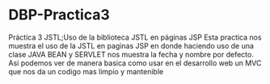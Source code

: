 # DBP-Practica3
Práctica 3 JSTL;Uso de la biblioteca JSTL en páginas JSP 
Esta practica nos muestra el uso de la JSTL en paginas JSP en donde haciendo uso de una clase JAVA BEAN y SERVLET nos muestra la fecha y nombre por defecto.
Asi podemos ver de manera basica como usar en el desarrollo web un MVC que nos da un codigo mas limpio y mantenible
